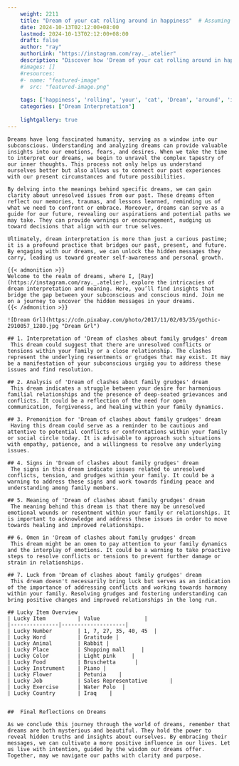 ```yaml
---
    weight: 2211
    title: "Dream of your cat rolling around in happiness"  # Assuming 'title' column exists
    date: 2024-10-13T02:12:00+08:00
    lastmod: 2024-10-13T02:12:00+08:00
    draft: false
    author: "ray"
    authorLink: "https://instagram.com/ray._.atelier"
    description: "Discover how 'Dream of your cat rolling around in happiness' can interpret your future and uncover its significant meanings in your life."
    #images: []
    #resources:
    #- name: "featured-image"
    #  src: "featured-image.png"
    
    tags: ['happiness', 'rolling', 'your', 'cat', 'Dream', 'around', 'in', 'of']
    categories: ["Dream Interpretation"]
    
    lightgallery: true
---
```

    
    Dreams have long fascinated humanity, serving as a window into our subconscious. Understanding and analyzing dreams can provide valuable insights into our emotions, fears, and desires. When we take the time to interpret our dreams, we begin to unravel the complex tapestry of our inner thoughts. This process not only helps us understand ourselves better but also allows us to connect our past experiences with our present circumstances and future possibilities.
    
    By delving into the meanings behind specific dreams, we can gain clarity about unresolved issues from our past. These dreams often reflect our memories, traumas, and lessons learned, reminding us of what we need to confront or embrace. Moreover, dreams can serve as a guide for our future, revealing our aspirations and potential paths we may take. They can provide warnings or encouragement, nudging us toward decisions that align with our true selves.
    
    Ultimately, dream interpretation is more than just a curious pastime; it is a profound practice that bridges our past, present, and future. By engaging with our dreams, we can unlock the hidden messages they carry, leading us toward greater self-awareness and personal growth.
    
    {{< admonition >}}
    Welcome to the realm of dreams, where I, [Ray](https://instagram.com/ray._.atelier), explore the intricacies of dream interpretation and meaning. Here, you’ll find insights that bridge the gap between your subconscious and conscious mind. Join me on a journey to uncover the hidden messages in your dreams.
    {{< /admonition >}}
    
    ![Dream Grl](https://cdn.pixabay.com/photo/2017/11/02/03/35/gothic-2910057_1280.jpg "Dream Grl")
    
    ## 1. Interpretation of 'Dream of clashes about family grudges' dream
     This dream could suggest that there are unresolved conflicts or tensions within your family or a close relationship. The clashes represent the underlying resentments or grudges that may exist. It may be a manifestation of your subconscious urging you to address these issues and find resolution.
    
    ## 2. Analysis of 'Dream of clashes about family grudges' dream
     This dream indicates a struggle between your desire for harmonious familial relationships and the presence of deep-seated grievances and conflicts. It could be a reflection of the need for open communication, forgiveness, and healing within your family dynamics.
    
    ## 3. Premonition for 'Dream of clashes about family grudges' dream
     Having this dream could serve as a reminder to be cautious and attentive to potential conflicts or confrontations within your family or social circle today. It is advisable to approach such situations with empathy, patience, and a willingness to resolve any underlying issues.
    
    ## 4. Signs in 'Dream of clashes about family grudges' dream
     The signs in this dream indicate issues related to unresolved conflicts, tension, and grudges within your family. It could be a warning to address these signs and work towards finding peace and understanding among family members.
    
    ## 5. Meaning of 'Dream of clashes about family grudges' dream
     The meaning behind this dream is that there may be unresolved emotional wounds or resentment within your family or relationships. It is important to acknowledge and address these issues in order to move towards healing and improved relationships.
    
    ## 6. Omen in 'Dream of clashes about family grudges' dream
     This dream might be an omen to pay attention to your family dynamics and the interplay of emotions. It could be a warning to take proactive steps to resolve conflicts or tensions to prevent further damage or strain in relationships.
    
    ## 7. Luck from 'Dream of clashes about family grudges' dream
     This dream doesn't necessarily bring luck but serves as an indication of the importance of addressing conflicts and working towards harmony within your family. Resolving grudges and fostering understanding can bring positive changes and improved relationships in the long run.
    
    ## Lucky Item Overview
    | Lucky Item          | Value              |
    |---------------|--------------------|
    | Lucky Number        | 1, 7, 27, 35, 40, 45  |
    | Lucky Word          | Gratitude |
    | Lucky Animal        | Rabbit |
    | Lucky Place         | Shopping mall     |
    | Lucky Color         | Light pink     |
    | Lucky Food          | Bruschetta      |
    | Lucky Instrument    | Piano |
    | Lucky Flower        | Petunia    |
    | Lucky Job           | Sales Representative       |
    | Lucky Exercise      | Water Polo  |
    | Lucky Country       | Iraq    |
    
    
    ##  Final Reflections on Dreams
    
    As we conclude this journey through the world of dreams, remember that dreams are both mysterious and beautiful. They hold the power to reveal hidden truths and insights about ourselves. By embracing their messages, we can cultivate a more positive influence in our lives. Let us live with intention, guided by the wisdom our dreams offer. Together, may we navigate our paths with clarity and purpose.
    